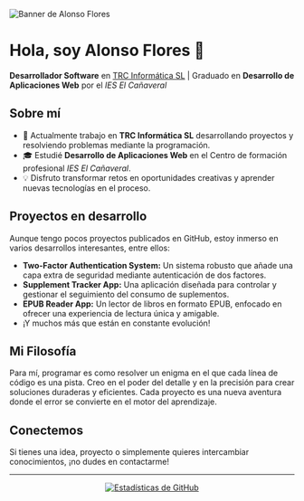 ![Banner de Alonso Flores](https://via.placeholder.com/1200x300?text=Hola,+soy+Alonso+Flores)

# Hola, soy Alonso Flores 👋

**Desarrollador Software** en [TRC Informática SL](#) | Graduado en **Desarrollo de Aplicaciones Web** por el *IES El Cañaveral*

## Sobre mí

- 🔭 Actualmente trabajo en **TRC Informática SL** desarrollando proyectos y resolviendo problemas mediante la programación.
- 🎓 Estudié **Desarrollo de Aplicaciones Web** en el Centro de formación profesional *IES El Cañaveral*.
- 💡 Disfruto transformar retos en oportunidades creativas y aprender nuevas tecnologías en el proceso.

## Proyectos en desarrollo

Aunque tengo pocos proyectos publicados en GitHub, estoy inmerso en varios desarrollos interesantes, entre ellos:

- **Two-Factor Authentication System:** Un sistema robusto que añade una capa extra de seguridad mediante autenticación de dos factores.
- **Supplement Tracker App:** Una aplicación diseñada para controlar y gestionar el seguimiento del consumo de suplementos.
- **EPUB Reader App:** Un lector de libros en formato EPUB, enfocado en ofrecer una experiencia de lectura única y amigable.
- ¡Y muchos más que están en constante evolución!

## Mi Filosofía

Para mí, programar es como resolver un enigma en el que cada línea de código es una pista. Creo en el poder del detalle y en la precisión para crear soluciones duraderas y eficientes. Cada proyecto es una nueva aventura donde el error se convierte en el motor del aprendizaje.

## Conectemos

Si tienes una idea, proyecto o simplemente quieres intercambiar conocimientos, ¡no dudes en contactarme!  

---

<div align="center">
  <a href="https://github.com/tu-usuario">
    <img src="https://github-readme-stats.vercel.app/api?username=aloonsoflores&show_icons=true&theme=radical" alt="Estadísticas de GitHub" />
  </a>
</div>
